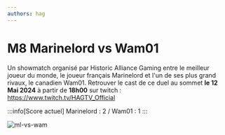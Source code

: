 ```yaml
---
authors: hag
---
```


# M8 Marinelord vs Wam01

Un showmatch organisé par Historic Alliance Gaming entre le meilleur joueur du monde, le joueur français Marinelord et l'un de ses plus grand rivaux, le canadien Wam01.
Retrouver le cast de ce duel au sommet **le 12 Mai 2024** à partir de **18h00** sur twitch : https://www.twitch.tv/HAGTV_Official

:::info[Score actuel]
Marinelord : 2 / Wam01 : 1
:::

![ml-vs-wam](/img/hag/MLvsWAM-12-05-2024.png)
